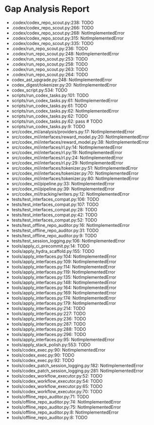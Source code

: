 # Gap Analysis Report

- .codex/codex_repo_scout.py:238: TODO
- .codex/codex_repo_scout.py:266: TODO
- .codex/codex_repo_scout.py:268: NotImplementedError
- .codex/codex_repo_scout.py:315: NotImplementedError
- .codex/codex_repo_scout.py:335: TODO
- .codex/run_repo_scout.py:236: TODO
- .codex/run_repo_scout.py:248: NotImplementedError
- .codex/run_repo_scout.py:253: TODO
- .codex/run_repo_scout.py:258: TODO
- .codex/run_repo_scout.py:263: TODO
- .codex/run_repo_scout.py:264: TODO
- codex_ast_upgrade.py:248: NotImplementedError
- codex_digest/tokenizer.py:20: NotImplementedError
- codex_script.py:534: TODO
- scripts/run_codex_tasks.py:101: TODO
- scripts/run_codex_tasks.py:61: NotImplementedError
- scripts/run_codex_tasks.py:61: TODO
- scripts/run_codex_tasks.py:62: NotImplementedError
- scripts/run_codex_tasks.py:62: TODO
- scripts/run_codex_tasks.py:62: pass  # TODO
- scripts/run_codex_tasks.py:9: TODO
- src/codex_ml/analysis/providers.py:17: NotImplementedError
- src/codex_ml/interfaces/reward_model.py:20: NotImplementedError
- src/codex_ml/interfaces/reward_model.py:38: NotImplementedError
- src/codex_ml/interfaces/rl.py:14: NotImplementedError
- src/codex_ml/interfaces/rl.py:19: NotImplementedError
- src/codex_ml/interfaces/rl.py:24: NotImplementedError
- src/codex_ml/interfaces/rl.py:29: NotImplementedError
- src/codex_ml/interfaces/tokenizer.py:51: NotImplementedError
- src/codex_ml/interfaces/tokenizer.py:70: NotImplementedError
- src/codex_ml/interfaces/tokenizer.py:80: NotImplementedError
- src/codex_ml/pipeline.py:33: NotImplementedError
- src/codex_ml/pipeline.py:39: NotImplementedError
- src/codex_ml/tracking/writers.py:12: NotImplementedError
- tests/test_interfaces_compat.py:106: TODO
- tests/test_interfaces_compat.py:107: TODO
- tests/test_interfaces_compat.py:28: TODO
- tests/test_interfaces_compat.py:42: TODO
- tests/test_interfaces_compat.py:52: TODO
- tests/test_offline_repo_auditor.py:16: NotImplementedError
- tests/test_offline_repo_auditor.py:31: TODO
- tests/test_offline_repo_auditor.py:9: TODO
- tests/test_session_logging.py:106: NotImplementedError
- tools/apply_ci_precommit.py:14: TODO
- tools/apply_hydra_scaffold.py:155: TODO
- tools/apply_interfaces.py:104: NotImplementedError
- tools/apply_interfaces.py:109: NotImplementedError
- tools/apply_interfaces.py:114: NotImplementedError
- tools/apply_interfaces.py:119: NotImplementedError
- tools/apply_interfaces.py:135: NotImplementedError
- tools/apply_interfaces.py:148: NotImplementedError
- tools/apply_interfaces.py:164: NotImplementedError
- tools/apply_interfaces.py:169: NotImplementedError
- tools/apply_interfaces.py:174: NotImplementedError
- tools/apply_interfaces.py:179: NotImplementedError
- tools/apply_interfaces.py:214: TODO
- tools/apply_interfaces.py:227: TODO
- tools/apply_interfaces.py:236: TODO
- tools/apply_interfaces.py:287: TODO
- tools/apply_interfaces.py:288: TODO
- tools/apply_interfaces.py:296: TODO
- tools/apply_interfaces.py:95: NotImplementedError
- tools/apply_stack_polish.py:553: TODO
- tools/codex_exec.py:90: NotImplementedError
- tools/codex_exec.py:90: TODO
- tools/codex_exec.py:92: TODO
- tools/codex_patch_session_logging.py:182: NotImplementedError
- tools/codex_patch_session_logging.py:281: NotImplementedError
- tools/codex_workflow_executor.py:52: TODO
- tools/codex_workflow_executor.py:54: TODO
- tools/codex_workflow_executor.py:65: TODO
- tools/codex_workflow_executor.py:70: TODO
- tools/offline_repo_auditor.py:71: TODO
- tools/offline_repo_auditor.py:74: NotImplementedError
- tools/offline_repo_auditor.py:75: NotImplementedError
- tools/offline_repo_auditor.py:8: NotImplementedError
- tools/offline_repo_auditor.py:8: TODO
